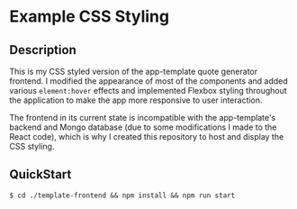 # Example CSS Styling

## Description
This is my CSS styled version of the app-template quote generator frontend. I modified the appearance of most of the components and added various `element:hover` effects and implemented Flexbox styling throughout the application to make the app more responsive to user interaction.

The frontend in its current state is incompatible with the app-template's backend and Mongo database (due to some modifications I made to the React code), which is why I created this repository to host and display the CSS styling.

## QuickStart
```
$ cd ./template-frontend && npm install && npm run start
```
